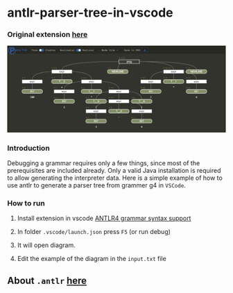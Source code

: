 ﻿# antlr-parser-tree-in-vscode

### Original extension [here](https://github.com/mike-lischke/vscode-antlr4/blob/master/doc/grammar-debugging.md)

![My image in example](https://raw.githubusercontent.com/lephongplus2016/antlr-parser-tree-in-vscode/master/parser-tree.png)

### Introduction

Debugging a grammar requires only a few things, since most of the prerequisites are included already. Only a valid Java installation is required to allow generating the interpreter data.
Here is a simple example of how to use antlr to generate a parser tree from grammer g4 in `VSCode`.

### How to run

1. Install extension in vscode
   [ANTLR4 grammar syntax support](https://marketplace.visualstudio.com/items?itemName=mike-lischke.vscode-antlr4)

2. In folder `.vscode/launch.json` press `F5` (or run debug)

3. It will open diagram.

4. Edit the example of the diagram in the `input.txt` file

## About `.antlr` [here](https://www.antlr.org/)
